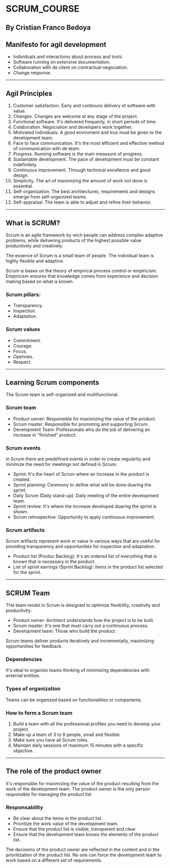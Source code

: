 # SCRUM_COURSE
By Cristian Franco Bedoya
---

## Manifesto for agil development
* Individuals and interactions about process and tools.
* Software running on extensive documentation.
* Collaboration with de client on contractual negociation.
* Change response.
---

## Agil Principles
1. Customer satisfaction. Early and continuos delivery of software with value.
2. Changes. Changes are welcome at any stage of the project.
3. Functional software. It's delivered frequenly, in short periods of time. 
4. Colaboration. Negociation and developers work together.
5. Motivated individuals. A good enviroment and trus must be given to the development team.
6. Face to face communication. It's the most efficient and effective method of communication with de team.
7. Progress. Running software is the main meassure of progress.
8. Sustainable development. The pace of development must be constant indefinitely.
9. Continuous improvement. Through technical excellence and good design.
10. Simplicity. The art of maximizing the amount of work not done is essential.
11. Self-organization. The best architectures, requirements and designs emerge from self-organized teams. 
12. Self-appraisal. The team is able to adjust and refine their behavior.
---

## What is SCRUM?
Scrum is an agile framework by wich people can address complex adaptive problems, while delivering products of the highest possible value productively and creatively.

The essence of Scrum is a small team of people.
The individual team is highly flexible and adaptive.

Scrum is bases on the theory of empirical process control or empiricism. Empiricism ensures that knowledge comes from experience and decision making based on what is known.


### Scrum pillars:
* Transparency.
* Inspection.
* Adaptation.

### Scrum values
* Commitment.
* Courage.
* Focus.
* Opennes.
* Respect.
---

## Learning Scrum components
The Scrum team is self-organized and multifunctional.

### Scrum team
* Product owner: Responsible for maximizing the value of the product.
* Scrum master: Responsible for promoting and supporting Scrum.
* Development Team: Professionals who do the job of delivering an increase in "finished" product.

### Scrum events
in Scrum there are predefined events in order to create regularity and minimize the need for meetings not defined in Scrum.

* Sprint: It's the heart of Scrum where an increase in the product is created.
* Sprint planning: Ceremony to define what will be done duaring the sprint.
* Daily Scrum (Daily stand-up): Daily meeting of the entire development team.
* Sprint review: It's where the increase developed duaring the sprint is shown.
* Scrum retrospective: Opportunity to apply continuous improvement.

### Scrum artifacts
Scrum artifacts represent work or value in various ways that are useful for providing transparency and opportunities for inspection and adaptation.

* Product list (Produc Backlog): It's an ordered list of everything that is known that is necessary in the product.
* List of sprint earrings (Sprint Backlog): Items in the product list selected for the sprint.
---

## SCRUM Team
THe team model in Scrum is designed to optimize flexibility, creativity and productivity.

* Product owner: Architect understands how the project is to be built.
* Scrum master: It's one that must carry out a continuous process.
* Development team: Those who build the product.

Scrum teams deliver products iteratively and incrementally, maximizing opportunities for feedback.

### Dependencies
It's ideal to organize teams thinking of minimizing dependencies with external entities.

### Types of organization
Teams can be organized based on functionalities or components.

### How to form a Scrum team
1) Build a team with all the professional profiles you need to develop your project.
2) Make up a team of 3 to 9 people, small and flexible.
3) Make sure you have all Scrum roles.
4) Maintain daily sessions of maximum 15 minutes with a specific objective.
---

## The role of the product owner
It's responsible for maximizing the value of the product resulting from the work of the development team.
The product owner is the only person responsible for managing the product list.

### Responsability
* Be clear about the items in the product list.
* Prioritize the work value of the development team.
* Ensure that the product list is visible, transparent and clear.
* Ensure that the development team knows the elements of the product list.

The decisions of the product owner are reflected in the content and in the prioritization of the product list.
No one can force the development team to work based on a different set of requirements.
